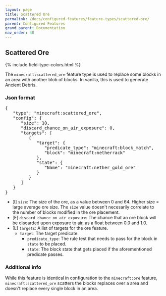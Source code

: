 ```yaml
---
layout: page
title: Scattered Ore
permalink: /docs/configured-features/feature-types/scattered-ore/
parent: Configured Features
grand_parent: Documentation
nav_order: 48
---
```


## Scattered Ore

<head>
    {% include field-type-colors.html %}
</head>

The `minecraft:scattered_ore` feature type is used to replace some blocks in an area with another blob of blocks. In vanilla, this is used to generate Ancient Debris.

### Json format

<pre>
{
   "type": "minecraft:scattered_ore",
   "config": {
      "size": 10,
      "discard_chance_on_air_exposure": 0,
      "targets": [
         {
            "target": {
               "predicate_type": "minecraft:block_match",
               "block": "minecraft:netherrack"
            },
            "state": {
               "Name": "minecraft:nether_gold_ore"
            }
         }
      ]
   }
}
</pre>

* ‌<bl>[I]</bl> `size`: The size of the ore, as a value between 0 and 64. Higher size = large average ore size. The `size` value doesn't necesarily correlate to the number of blocks modified in the ore placement.
* ‌<ye>[F]</ye> `discard_chance_on_air_exposure`: The chance that an ore block will be discarded upon exposure to air, as a float between 0.0 and 1.0.
* ‌<re>[L]</re> `targets`: A list of targets for the ore feature.
    * `target`: The target predicate.
        * `predicate_type`: The rule test that needs to pass for the block in `state` to be placed.
        * `state`: The block state that gets placed if the aforementioned predicate passes.

### Additional info
While this feature is identical in configuration to the `minecraft:ore` feature, `minecraft:scattered_ore` scatters the blocks replaces over a area and doesn't replace every single block in an area.